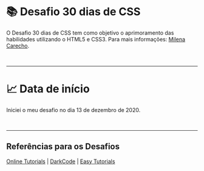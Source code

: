  # 📚 Desafio 30 dias de CSS 

O Desafio 30 dias de CSS tem como objetivo o aprimoramento das habilidades utilizando o HTML5 e CSS3. Para mais informações: [Milena Carecho](https://github.com/MilenaCarecho/30diasDeCSS).

<p>&nbsp;&nbsp;</p>

---

# 📈 Data de início

Iniciei o meu desafio no dia 13 de dezembro de 2020. 

<p>&nbsp;&nbsp;</p>

---

## Referências para os Desafios

[Online Tutorials](https://www.youtube.com/channel/UCbwXnUipZsLfUckBPsC7Jog) | [DarkCode](https://www.youtube.com/channel/UCD3KVjbb7aq2OiOffuungzw) | [Easy Tutorials](https://www.youtube.com/channel/UCkjoHfkLEy7ZT4bA2myJ8xA)

<p>&nbsp;&nbsp;</p>
